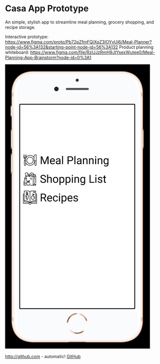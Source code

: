 # Casa App Prototype
An simple, stylish app to streamline meal planning, grocery shopping, and recipe storage.

Interactive prototype: https://www.figma.com/proto/Pb72pZfmFQiXqZ3IOYvUi6/Meal-Planner?node-id=56%3A132&starting-point-node-id=56%3A132
Product planning whiteboard: https://www.figma.com/file/RzIJJzRmH9JtYsexWutee0/Meal-Planning-App-Brainstorm?node-id=0%3A1

![Image of Casa App Homepage](/casa-app-menu-image.png)

http://github.com - automatic!
[GitHub](http://github.com)
